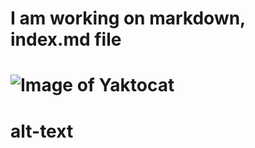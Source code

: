 # I am working on markdown, index.md file 
# ![Image of Yaktocat](https://octodex.github.com/images/yaktocat.png) 
# alt-text
